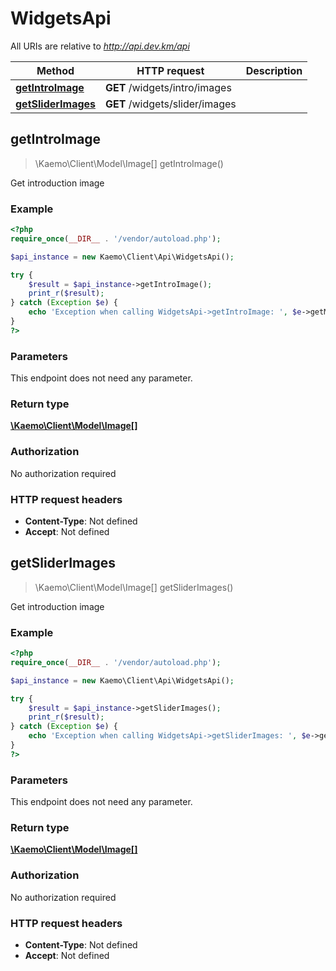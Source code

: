 # WidgetsApi

All URIs are relative to *http://api.dev.km/api*

Method | HTTP request | Description
------------- | ------------- | -------------
[**getIntroImage**](#getIntroImage) | **GET** /widgets/intro/images | 
[**getSliderImages**](#getSliderImages) | **GET** /widgets/slider/images | 


## **getIntroImage**
> \Kaemo\Client\Model\Image[] getIntroImage()



Get introduction image

### Example
```php
<?php
require_once(__DIR__ . '/vendor/autoload.php');

$api_instance = new Kaemo\Client\Api\WidgetsApi();

try {
    $result = $api_instance->getIntroImage();
    print_r($result);
} catch (Exception $e) {
    echo 'Exception when calling WidgetsApi->getIntroImage: ', $e->getMessage(), PHP_EOL;
}
?>
```

### Parameters
This endpoint does not need any parameter.

### Return type

[**\Kaemo\Client\Model\Image[]**](#Image)

### Authorization

No authorization required

### HTTP request headers

 - **Content-Type**: Not defined
 - **Accept**: Not defined

## **getSliderImages**
> \Kaemo\Client\Model\Image[] getSliderImages()



Get introduction image

### Example
```php
<?php
require_once(__DIR__ . '/vendor/autoload.php');

$api_instance = new Kaemo\Client\Api\WidgetsApi();

try {
    $result = $api_instance->getSliderImages();
    print_r($result);
} catch (Exception $e) {
    echo 'Exception when calling WidgetsApi->getSliderImages: ', $e->getMessage(), PHP_EOL;
}
?>
```

### Parameters
This endpoint does not need any parameter.

### Return type

[**\Kaemo\Client\Model\Image[]**](#Image)

### Authorization

No authorization required

### HTTP request headers

 - **Content-Type**: Not defined
 - **Accept**: Not defined

